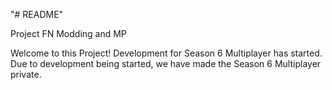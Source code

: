 "# README" 

Project FN Modding and MP

Welcome to this Project!
Development for Season 6 Multiplayer has started.
Due to development being started, we have made the 
Season 6 Multiplayer private.
